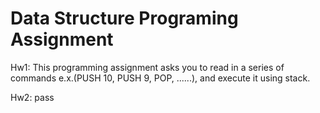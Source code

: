 # Data Structure Programing Assignment

Hw1: This programming assignment asks you to read in a series of commands e.x.(PUSH 10, PUSH 9, POP, ......), and execute it using stack.

Hw2: pass
